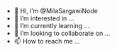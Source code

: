 - 👋 Hi, I’m @MilaSargawiNode
- 👀 I’m interested in ...
- 🌱 I’m currently learning ...
- 💞️ I’m looking to collaborate on ...
- 📫 How to reach me ...

<!---
MilaSargawiNode/MilaSargawiNode is a ✨ special ✨ repository because its `README.md` (this file) appears on your GitHub profile.
You can click the Preview link to take a look at your changes.
--->
